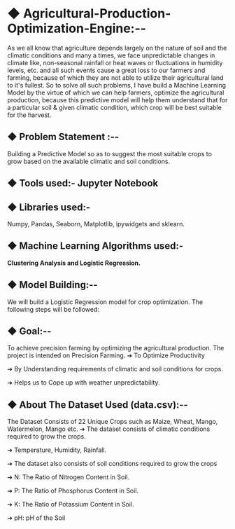 # ◆ Agricultural-Production-Optimization-Engine:--
As we all know that agriculture depends largely on the nature of soil and the climatic conditions and many a times, 
we face unpredictable changes in climate like, non-seasonal rainfall or heat waves or fluctuations in humidity levels, etc. 
and all such events cause a great loss to our farmers and farming, because of which they are not able to utilize their agricultural land to it's fullest.
So to solve all such problems, I have build a Machine Learning Model by the virtue of which we can help farmers, optimize the agricultural production, 
because this predictive model will help them understand that for a particular soil & given climatic condition, which crop will be best suitable for the harvest.

## ◆ Problem Statement :--
Building a Predictive Model so as to suggest the most suitable crops to grow based on the available climatic and soil conditions.

## ◆ Tools used:-  Jupyter Notebook

## ◆ Libraries used:-
Numpy, 
Pandas, 
Seaborn, 
Matplotlib, 
ipywidgets and 
sklearn.

## ◆ Machine Learning Algorithms used:- 
**Clustering Analysis and Logistic Regression.**

## ◆ Model Building:--
We will build a Logistic Regression model for crop optimization. The following steps will be followed:

## ◆ **Goal**:--
To achieve precision farming by optimizing the agricultural production. The project is intended on Precision Farming.
➔ To Optimize Productivity

➔ By Understanding requirements of climatic and soil conditions for crops.

➔ Helps us to Cope up with weather unpredictability.

## ◆ About The Dataset Used (data.csv):--
The Dataset Consists of 22 Unique Crops such as Maize, Wheat, Mango, Watermelon, Mango etc.
➔ The dataset consists of climatic conditions required to grow the crops.

➔ Temperature, Humidity, Rainfall.

➔ The dataset also consists of soil conditions required to grow the crops

➔ N: The Ratio of Nitrogen Content in Soil.

➔ P: The Ratio of Phosphorus Content in Soil.

➔ K: The Ratio of Potassium Content in Soil.

➔ pH: pH of the Soil



